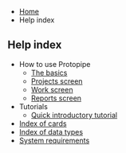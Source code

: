 <ul class="breadcrumb">
    <li><a href="">Home</a></li>
    <li>Help index</li>
</ul>

## Help index

* How to use Protopipe
    * [The basics](basics.html)
    * [Projects screen](projects_screen.html)
    * [Work screen](work_screen.html)
    * [Reports screen](reports_screen.html)
* Tutorials
    * [Quick introductory tutorial](tutorials/introductory/)
* [Index of cards](cards/)
* [Index of data types](types/)
* [System requirements](requirements.html)